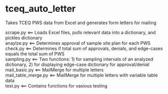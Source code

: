 # tceq_auto_letter
Takes TCEQ PWS data from Excel and generates form letters for mailing<br>

scrape.py <== Loads Excel files, pulls relevant data into a dictionary, and pickles dictionary<br>
anaylze.py <== Determines approval of sample site plan for each PWS<br>
check.py <== Determines if total sum of approvals, denials, and edge-cases equals the total sum of PWS<br>
sampling.py <== Two functions: 1) for sampling intervals of an analyzed dictionary, 2) for displaying edge-case dictionary for       approval/denial<br>
mail_basic.py <== MailMerge for multiple letters<br>
mail_table_merge.py <== MailMerge for multiple letters with variable table data<br>
test.py <== Contains functions for vasious testing<br>
